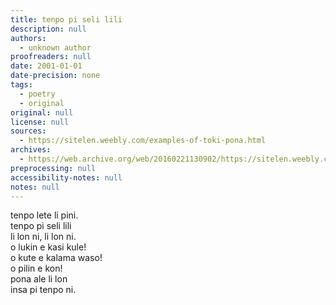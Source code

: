 ```yaml
---
title: tenpo pi seli lili
description: null
authors:
  - unknown author
proofreaders: null
date: 2001-01-01
date-precision: none
tags:
  - poetry
  - original
original: null
license: null
sources:
  - https://sitelen.weebly.com/examples-of-toki-pona.html
archives:
  - https://web.archive.org/web/20160221130902/https://sitelen.weebly.com/examples-of-toki-pona.html
preprocessing: null
accessibility-notes: null
notes: null
---
```


tenpo lete li pini.  \
tenpo pi seli lili  \
li lon ni, li lon ni.  \
o lukin e kasi kule!  \
o kute e kalama waso!  \
o pilin e kon!  \
pona ale li lon  \
insa pi tenpo ni.

<!--

# Springtime

Winter has now ended,
And the Spring has wended,
To this world, to this world.
Gaze upon the cherry blossoms!
Listen to the birdsong!
Feel the calm breeze!
For every good deed,
Exists here in Spring.

-->
